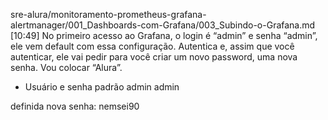 sre-alura/monitoramento-prometheus-grafana-alertmanager/001_Dashboards-com-Grafana/003_Subindo-o-Grafana.md
[10:49] No primeiro acesso ao Grafana, o login é “admin” e senha “admin”, ele vem default com essa configuração. Autentica e, assim que você autenticar, ele vai pedir para você criar um novo password, uma nova senha. Vou colocar “Alura”.



- Usuário e senha padrão
admin
admin

definida nova senha:
nemsei90
